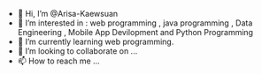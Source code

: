 - 👋 Hi, I’m @Arisa-Kaewsuan
- 👀 I’m interested in :
      web programming 
      , java programming 
      , Data Engineering
      , Mobile App Devilopment 
        and Python Programming
- 🌱 I’m currently learning web programming.
- 💞️ I’m looking to collaborate on ...
- 📫 How to reach me ...

<!---
Arisa-Kaewsuan/Arisa-Kaewsuan is a ✨ special ✨ repository because its `README.md` (this file) appears on your GitHub profile.
You can click the Preview link to take a look at your changes.
--->
